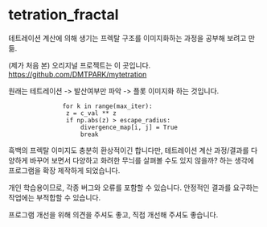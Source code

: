 # tetration_fractal
테트레이션 계산에 의해 생기는 프렉탈 구조를 
이미지화하는 과정을 공부해 보려고 만듦.

(제가 처음 본) 오리지널 프로젝트는 이 곳입니다. 
https://github.com/DMTPARK/mytetration

원래는 테트레이션 -> 발산여부만 파악 -> 플롯 이미지화 하는 것입니다. 
```
               for k in range(max_iter):
                z = c_val ** z
                if np.abs(z) > escape_radius:
                    divergence_map[i, j] = True
                    break
```
흑백의 프렉탈 이미지도 충분히 환상적이긴 합니다만, 
테트레이션 계산 과정/결과를 다양하게 바꾸어 보면서 
다양하고 화려한 무늬를 살펴볼 수도 있지 않을까? 하는 생각에 
프로그램을 확장 제작하게 되었습니다. 

개인 학습용이므로, 각종 버그와 오류를 포함할 수 있습니다. 
안정적인 결과를 요구하는 작업에는 부적합할 수 있습니다.

프로그램 개선을 위해 의견을 주셔도 좋고, 
직접 개선해 주셔도 좋습니다. 
